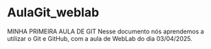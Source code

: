 # AulaGit_weblab
MINHA PRIMEIRA AULA DE GIT
  Nesse documento nós aprendemos a utilizar o Git e GitHub, com a aula de WebLab do dia 03/04/2025.
